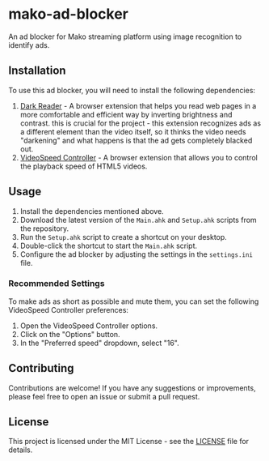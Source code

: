 # mako-ad-blocker
An ad blocker for Mako streaming platform using image recognition to identify ads.

## Installation

To use this ad blocker, you will need to install the following dependencies:

1. [Dark Reader](https://darkreader.org/) - A browser extension that helps you read web pages in a more comfortable and efficient way by inverting brightness and contrast. this is crucial for the project - this extension recognizes ads as a different element than the video itself, so it thinks the video needs "darkening" and what happens is that the ad gets completely blacked out.
2. [VideoSpeed Controller](https://github.com/igrigorik/videospeed) - A browser extension that allows you to control the playback speed of HTML5 videos.

## Usage

1. Install the dependencies mentioned above.
2. Download the latest version of the `Main.ahk` and `Setup.ahk` scripts from the repository.
3. Run the `Setup.ahk` script to create a shortcut on your desktop.
4. Double-click the shortcut to start the `Main.ahk` script.
5. Configure the ad blocker by adjusting the settings in the `settings.ini` file.

### Recommended Settings

To make ads as short as possible and mute them, you can set the following VideoSpeed Controller preferences:

1. Open the VideoSpeed Controller options.
2. Click on the "Options" button.
3. In the "Preferred speed" dropdown, select "16".

## Contributing

Contributions are welcome! If you have any suggestions or improvements, please feel free to open an issue or submit a pull request.

## License

This project is licensed under the MIT License - see the [LICENSE](LICENSE) file for details.